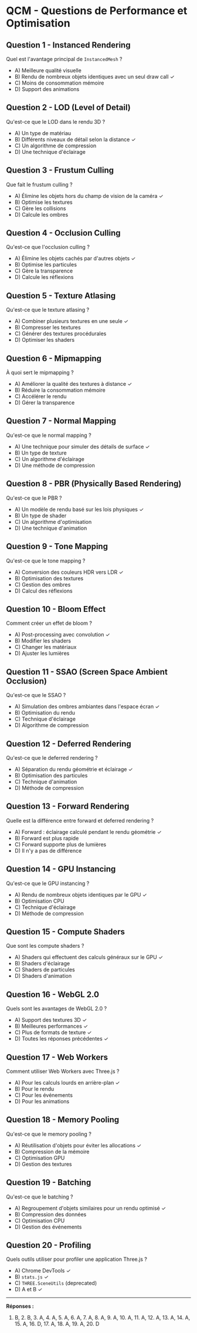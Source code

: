 # QCM - Questions de Performance et Optimisation

## Question 1 - Instanced Rendering
Quel est l'avantage principal de `InstancedMesh` ?
- A) Meilleure qualité visuelle
- B) Rendu de nombreux objets identiques avec un seul draw call ✓
- C) Moins de consommation mémoire
- D) Support des animations

## Question 2 - LOD (Level of Detail)
Qu'est-ce que le LOD dans le rendu 3D ?
- A) Un type de matériau
- B) Différents niveaux de détail selon la distance ✓
- C) Un algorithme de compression
- D) Une technique d'éclairage

## Question 3 - Frustum Culling
Que fait le frustum culling ?
- A) Élimine les objets hors du champ de vision de la caméra ✓
- B) Optimise les textures
- C) Gère les collisions
- D) Calcule les ombres

## Question 4 - Occlusion Culling
Qu'est-ce que l'occlusion culling ?
- A) Élimine les objets cachés par d'autres objets ✓
- B) Optimise les particules
- C) Gère la transparence
- D) Calcule les réflexions

## Question 5 - Texture Atlasing
Qu'est-ce que le texture atlasing ?
- A) Combiner plusieurs textures en une seule ✓
- B) Compresser les textures
- C) Générer des textures procédurales
- D) Optimiser les shaders

## Question 6 - Mipmapping
À quoi sert le mipmapping ?
- A) Améliorer la qualité des textures à distance ✓
- B) Réduire la consommation mémoire
- C) Accélérer le rendu
- D) Gérer la transparence

## Question 7 - Normal Mapping
Qu'est-ce que le normal mapping ?
- A) Une technique pour simuler des détails de surface ✓
- B) Un type de texture
- C) Un algorithme d'éclairage
- D) Une méthode de compression

## Question 8 - PBR (Physically Based Rendering)
Qu'est-ce que le PBR ?
- A) Un modèle de rendu basé sur les lois physiques ✓
- B) Un type de shader
- C) Un algorithme d'optimisation
- D) Une technique d'animation

## Question 9 - Tone Mapping
Qu'est-ce que le tone mapping ?
- A) Conversion des couleurs HDR vers LDR ✓
- B) Optimisation des textures
- C) Gestion des ombres
- D) Calcul des réflexions

## Question 10 - Bloom Effect
Comment créer un effet de bloom ?
- A) Post-processing avec convolution ✓
- B) Modifier les shaders
- C) Changer les matériaux
- D) Ajuster les lumières

## Question 11 - SSAO (Screen Space Ambient Occlusion)
Qu'est-ce que le SSAO ?
- A) Simulation des ombres ambiantes dans l'espace écran ✓
- B) Optimisation du rendu
- C) Technique d'éclairage
- D) Algorithme de compression

## Question 12 - Deferred Rendering
Qu'est-ce que le deferred rendering ?
- A) Séparation du rendu géométrie et éclairage ✓
- B) Optimisation des particules
- C) Technique d'animation
- D) Méthode de compression

## Question 13 - Forward Rendering
Quelle est la différence entre forward et deferred rendering ?
- A) Forward : éclairage calculé pendant le rendu géométrie ✓
- B) Forward est plus rapide
- C) Forward supporte plus de lumières
- D) Il n'y a pas de différence

## Question 14 - GPU Instancing
Qu'est-ce que le GPU instancing ?
- A) Rendu de nombreux objets identiques par le GPU ✓
- B) Optimisation CPU
- C) Technique d'éclairage
- D) Méthode de compression

## Question 15 - Compute Shaders
Que sont les compute shaders ?
- A) Shaders qui effectuent des calculs généraux sur le GPU ✓
- B) Shaders d'éclairage
- C) Shaders de particules
- D) Shaders d'animation

## Question 16 - WebGL 2.0
Quels sont les avantages de WebGL 2.0 ?
- A) Support des textures 3D ✓
- B) Meilleures performances ✓
- C) Plus de formats de texture ✓
- D) Toutes les réponses précédentes ✓

## Question 17 - Web Workers
Comment utiliser Web Workers avec Three.js ?
- A) Pour les calculs lourds en arrière-plan ✓
- B) Pour le rendu
- C) Pour les événements
- D) Pour les animations

## Question 18 - Memory Pooling
Qu'est-ce que le memory pooling ?
- A) Réutilisation d'objets pour éviter les allocations ✓
- B) Compression de la mémoire
- C) Optimisation GPU
- D) Gestion des textures

## Question 19 - Batching
Qu'est-ce que le batching ?
- A) Regroupement d'objets similaires pour un rendu optimisé ✓
- B) Compression des données
- C) Optimisation CPU
- D) Gestion des événements

## Question 20 - Profiling
Quels outils utiliser pour profiler une application Three.js ?
- A) Chrome DevTools ✓
- B) `stats.js` ✓
- C) `THREE.SceneUtils` (deprecated)
- D) A et B ✓

---

**Réponses :**
1. B, 2. B, 3. A, 4. A, 5. A, 6. A, 7. A, 8. A, 9. A, 10. A, 11. A, 12. A, 13. A, 14. A, 15. A, 16. D, 17. A, 18. A, 19. A, 20. D
